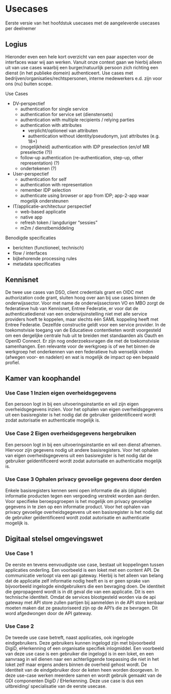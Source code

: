 # Usecases
Eerste versie van het hoofdstuk usecases met de aangeleverde usecases per deelnemer

## Logius
Hieronder even een hele kort overzicht van een paar aspecten voor de interfaces waar wij aan werken. Vanuit onze context gaan we hierbij alleen uit van use cases waarbij een burger/natuurlijk persoon zich richting een dienst (in het publieke domein) authenticeert. Use cases met bedrijven/organisaties/rechtspersonen, interne medewerkers e.d. zijn voor ons (nu) buiten scope.

Use Cases
* DV-perspectief
	* authentication for single service
	* authentication for service set (dienstensets)
	* authentication with multiple recipients / relying parties
	* authentication with attributes
		* verplicht/optioneel van attributen
		* authentication without identity/pseudonym, just attributes (e.g. 18+)
	* (mogelijkheid) authentication with IDP preselection (en/of MR preselectie (?))
	* follow-up authentication (re-authentication, step-up, other representation) (?)
	* ondertekenen (?)
* User-perspectief
	* authentication for self
	* authentication with representation
	* remember IDP selection
	* authenticate using browser or app from IDP; app-2-app waar mogelijk ondersteunen
* IT/applicatie-architectuur perspectief
	* web-based applicatie
	* native app
	* refresh token / langduriger “sessies”
	* m2m / dienstbemiddeling

Benodigde specificaties
*	berichten (functioneel, technisch)
*	flow / interfaces
*	bijbehorende processing rules
*	metadata specificaties
 
## Kennisnet
De twee use cases van DSO, client credentials grant en OIDC met authorization code grant, sluiten hoog over aan bij use cases binnen de onderwijssector. Voor met name de onderwijssectoren  VO en MBO zorgt de federatieve hub van Kennisnet, Entree Federatie, er voor dat de authenticatiedienst van een onderwijsinstelling niet met alle service providers hoeft te koppelen, maar slechts één SAML koppeling heeft met Entree Federatie. Dezelfde constructie geldt voor een service provider. In de toekomstvisie toegang van de Educatieve contentketen wordt voorgesteld om een dergelijke centrale hub uit te breiden met standaarden als Oauth en OpenID Connect. Er zijn nog onderzoeksvragen die met de toekomstvisie samenhangen. Een relevante voor de werkgroep is of we het binnen de werkgroep het onderkennen van een federatieve hub wenselijk vinden (afwegen voor- en nadelen) en wat is mogelijk de impact op een bepaald profiel. 

## Kamer van koophandel

### Use Case 1 Inzien eigen overheidsgegevens 

Een persoon logt in bij een uitvoeringsinstantie en wil zijn eigen overheidsgegevens inzien. Voor het ophalen van eigen overheidsgegevens uit een basisregister is het nodig dat de gebruiker geïdentificeerd wordt zodat autorisatie en authenticatie mogelijk is. 

### Use Case 2 Eigen overheidsgegevens hergebruiken

Een persoon logt in bij een uitvoeringsinstantie en wil een dienst afnemen. Hiervoor zijn gegevens nodig uit andere basisregisters. Voor het ophalen van eigen overheidsgegevens uit een basisregister is het nodig dat de gebruiker geïdentificeerd wordt zodat autorisatie en authenticatie mogelijk is. 

### Use Case 3 Ophalen privacy gevoelige gegevens door derden

Enkele basisregisters kennen semi open informatie die als (digitale) informatie producten tegen een vergoeding verstrekt worden aan derden. Voor specifieke beroepsgroepen is het mogelijk om privacy gevoelige gegevens in te zien op een informatie product. Voor het ophalen van privacy gevoelige overheidsgegevens uit een basisregister is het nodig dat de gebruiker geïdentificeerd wordt zodat autorisatie en authenticatie mogelijk is.

## Digitaal stelsel omgevingswet

### Use Case 1
De eerste en tevens eenvoudigste use case, bestaat uit koppelingen tussen applicaties onderling. Een voorbeeld is een loket met een content API. De communicatie verloopt via een api gateway. Hierbij is het alleen van belang dat de applicatie zelf informatie nodig heeft en is er geen sprake van bijvoorbeeld ingelogde eindgebruikers die een bevraging doen. De identiteit die gepropageerd wordt is in dit geval die van een applicatie. Dit is een technische identiteit. Omdat de services blootgesteld worden via de api gateway met API store zullen partijen bij aanmelden in de API store kenbaar moeten maken dat ze geautoriseerd zijn op de API’s die ze bevragen. Dit word afgedwongen door de API gateway.
### Use Case 2
De tweede use case betreft, naast applicaties, ook ingelogde eindgebruikers. Deze gebruikers kunnen ingelogd zijn met bijvoorbeeld DigiD, eHerkenning of een organisatie specifiek inlogmiddel. Een voorbeeld van deze use case is een gebruiker die ingelogd is in een loket, en een aanvraag in wil dienen naar een achterliggende toepassing die niet in het loket zelf maar ergens anders binnen de overheid gehost wordt. De identiteit van de eindgebruiker door de keten heen worden doorgeven. In deze use-case werken meerdere samen en wordt gebruik gemaakt van de GDI componenten DigiD / EHerkenning. Deze use case is dus een uitbreiding/ specialisatie van de eerste usecase.